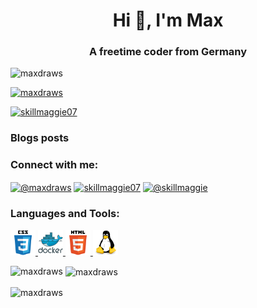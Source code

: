 <h1 align="center">Hi 👋, I'm Max</h1>
<h3 align="center">A freetime coder from Germany</h3>

<p align="left"> <img src="https://komarev.com/ghpvc/?username=maxdraws&label=Profile%20views&color=0e75b6&style=flat" alt="maxdraws" /> </p>

<p align="left"> <a href="https://github.com/ryo-ma/github-profile-trophy"><img src="https://github-profile-trophy.vercel.app/?username=maxdraws" alt="maxdraws" /></a> </p>

<p align="left"> <a href="https://twitter.com/skillmaggie07" target="blank"><img src="https://img.shields.io/twitter/follow/skillmaggie07?logo=twitter&style=for-the-badge" alt="skillmaggie07" /></a> </p>

### Blogs posts
<!-- BLOG-POST-LIST:START -->
<!-- BLOG-POST-LIST:END -->

<h3 align="left">Connect with me:</h3>
<p align="left">
<a href="https://dev.to/@maxdraws" target="blank"><img align="center" src="https://raw.githubusercontent.com/rahuldkjain/github-profile-readme-generator/master/src/images/icons/Social/devto.svg" alt="@maxdraws" height="30" width="40" /></a>
<a href="https://twitter.com/skillmaggie07" target="blank"><img align="center" src="https://raw.githubusercontent.com/rahuldkjain/github-profile-readme-generator/master/src/images/icons/Social/twitter.svg" alt="skillmaggie07" height="30" width="40" /></a>
<a href="https://medium.com/@skillmaggie" target="blank"><img align="center" src="https://raw.githubusercontent.com/rahuldkjain/github-profile-readme-generator/master/src/images/icons/Social/medium.svg" alt="@skillmaggie" height="30" width="40" /></a>
</p>

<h3 align="left">Languages and Tools:</h3>
<p align="left"> <a href="https://www.w3schools.com/css/" target="_blank" rel="noreferrer"> <img src="https://raw.githubusercontent.com/devicons/devicon/master/icons/css3/css3-original-wordmark.svg" alt="css3" width="40" height="40"/> </a> <a href="https://www.docker.com/" target="_blank" rel="noreferrer"> <img src="https://raw.githubusercontent.com/devicons/devicon/master/icons/docker/docker-original-wordmark.svg" alt="docker" width="40" height="40"/> </a> <a href="https://www.w3.org/html/" target="_blank" rel="noreferrer"> <img src="https://raw.githubusercontent.com/devicons/devicon/master/icons/html5/html5-original-wordmark.svg" alt="html5" width="40" height="40"/> </a> <a href="https://www.linux.org/" target="_blank" rel="noreferrer"> <img src="https://raw.githubusercontent.com/devicons/devicon/master/icons/linux/linux-original.svg" alt="linux" width="40" height="40"/> </a> </p>

<p><img align="left" src="https://github-readme-stats.vercel.app/api/top-langs?username=maxdraws&show_icons=true&locale=en&layout=compact" alt="maxdraws" /></p>

<p>&nbsp;<img align="center" src="https://github-readme-stats.vercel.app/api?username=maxdraws&show_icons=true&locale=en" alt="maxdraws" /></p>

<p><img align="center" src="https://github-readme-streak-stats.herokuapp.com/?user=maxdraws&" alt="maxdraws" /></p>
